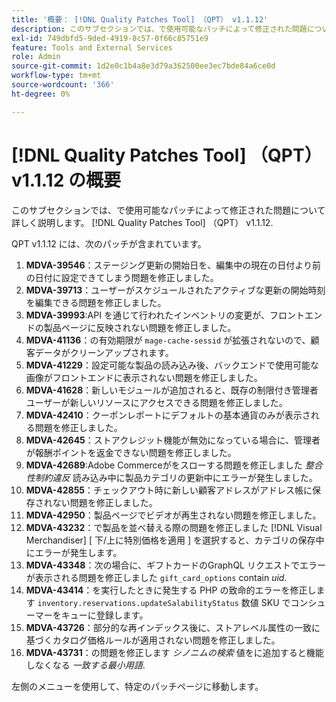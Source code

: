 ```yaml
---
title: '概要： [!DNL Quality Patches Tool] （QPT） v1.1.12'
description: このサブセクションでは、で使用可能なパッチによって修正された問題について詳しく説明します。 [!DNL Quality Patches Tool] （QPT） v1.1.12.
exl-id: 749dbfd5-9ded-4919-8c57-0f66c85751e9
feature: Tools and External Services
role: Admin
source-git-commit: 1d2e0c1b4a8e3d79a362500ee3ec7bde84a6ce0d
workflow-type: tm+mt
source-wordcount: '366'
ht-degree: 0%

---
```


# [!DNL Quality Patches Tool] （QPT） v1.1.12 の概要

このサブセクションでは、で使用可能なパッチによって修正された問題について詳しく説明します。 [!DNL Quality Patches Tool] （QPT） v1.1.12.

QPT v1.1.12 には、次のパッチが含まれています。

1. **MDVA-39546**：ステージング更新の開始日を、編集中の現在の日付より前の日付に設定できてしまう問題を修正しました。
1. **MDVA-39713**：ユーザーがスケジュールされたアクティブな更新の開始時刻を編集できる問題を修正しました。
1. **MDVA-39993**:API を通じて行われたインベントリの変更が、フロントエンドの製品ページに反映されない問題を修正しました。
1. **MDVA-41136**：の有効期限が `mage-cache-sessid` が拡張されないので、顧客データがクリーンアップされます。
1. **MDVA-41229**：設定可能な製品の読み込み後、バックエンドで使用可能な画像がフロントエンドに表示されない問題を修正しました。
1. **MDVA-41628**：新しいモジュールが追加されると、既存の制限付き管理者ユーザーが新しいリソースにアクセスできる問題を修正しました。
1. **MDVA-42410**：クーポンレポートにデフォルトの基本通貨のみが表示される問題を修正しました。
1. **MDVA-42645**：ストアクレジット機能が無効になっている場合に、管理者が報酬ポイントを返金できない問題を修正しました。
1. **MDVA-42689**:Adobe Commerceがをスローする問題を修正しました *整合性制約違反* 読み込み中に製品カテゴリの更新中にエラーが発生しました。
1. **MDVA-42855**：チェックアウト時に新しい顧客アドレスがアドレス帳に保存されない問題を修正しました。
1. **MDVA-42950**：製品ページでビデオが再生されない問題を修正しました。
1. **MDVA-43232**：で製品を並べ替える際の問題を修正しました [!DNL Visual Merchandiser] [ 下/上に特別価格を適用 ] を選択すると、カテゴリの保存中にエラーが発生します。
1. **MDVA-43348**：次の場合に、ギフトカードのGraphQL リクエストでエラーが表示される問題を修正しました `gift_card_options` contain *uid*.
1. **MDVA-43414**：を実行したときに発生する PHP の致命的エラーを修正します `inventory.reservations.updateSalabilityStatus` 数値 SKU でコンシューマーをキューに登録します。
1. **MDVA-43726**：部分的な再インデックス後に、ストアレベル属性の一致に基づくカタログ価格ルールが適用されない問題を修正しました。
1. **MDVA-43731**：の問題を修正します *シノニムの検索* 値をに追加すると機能しなくなる *一致する最小用語*.

左側のメニューを使用して、特定のパッチページに移動します。
